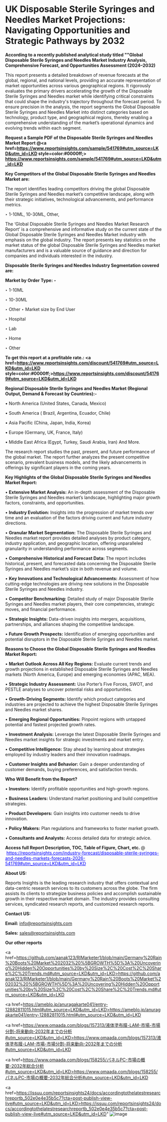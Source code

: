 # UK Disposable Sterile Syringes and Needles Market Projections: Navigating Opportunities and Strategic Pathways by 2032

<strong>According to a recently published analytical study titled ""Global Disposable Sterile Syringes and Needles Market Industry Analysis, Comprehensive Forecast, and Opportunities Assessment (2024–2032)</strong>

This report presents a detailed breakdown of revenue forecasts at the global, regional, and national levels, providing an accurate representation of market opportunities across various geographical regions. It rigorously evaluates the primary drivers accelerating the growth of the Disposable Sterile Syringes and Needles market while identifying critical constraints that could shape the industry's trajectory throughout the forecast period. To ensure precision in the analysis, the report segments the Global Disposable Sterile Syringes and Needles Market into distinct categories based on technology, product type, and geographical regions, thereby enabling a comprehensive understanding of the market’s operational dynamics and evolving trends within each segment.

<strong>Request a Sample PDF of the Disposable Sterile Syringes and Needles Market Report </strong><strong>@<a href=https://www.reportsinsights.com/sample/541769#utm_source=LKD&utm_id=LKD style=color:#0000ff;> https://www.reportsinsights.com/sample/541769#utm_source=LKD&utm_id=LKD</a></strong></font>

<strong>Key Competitors of the Global Disposable Sterile Syringes and Needles Market are:</strong>

The report identifies leading competitors driving the global Disposable Sterile Syringes and Needles market’s competitive landscape, along with their strategic initiatives, technological advancements, and performance metrics.

‣ 1-10ML, 10-30ML, Other,

The ‘Global Disposable Sterile Syringes and Needles Market Research Report’ is a comprehensive and informative study on the current state of the Global Disposable Sterile Syringes and Needles Market industry with emphasis on the global industry. The report presents key statistics on the market status of the global Disposable Sterile Syringes and Needles market manufacturers and is a valuable source of guidance and direction for companies and individuals interested in the industry.

<strong>Disposable Sterile Syringes and Needles Industry Segmentation covered are:</strong>

<strong>Market by Order Type: </strong>
‣ 

‣ 1-10ML

‣ 10-30ML

‣ Other
‣ Market size by End User

‣ Hospital

‣ Lab

‣ Home

‣ Other

<strong>To get this report at a profitable rate.: <a href=https://www.reportsinsights.com/discount/541769#utm_source=LKD&utm_id=LKD style=color:#0000ff;>https://www.reportsinsights.com/discount/541769#utm_source=LKD&utm_id=LKD</a></strong></font>

<strong>Regional Disposable Sterile Syringes and Needles Market (Regional Output, Demand &amp; Forecast by Countries):-</strong>

• North America (United States, Canada, Mexico)

• South America ( Brazil, Argentina, Ecuador, Chile)

• Asia Pacific (China, Japan, India, Korea)

• Europe (Germany, UK, France, Italy)

• Middle East Africa (Egypt, Turkey, Saudi Arabia, Iran) And More.

The research report studies the past, present, and future performance of the global market. The report further analyzes the present competitive scenario, prevalent business models, and the likely advancements in offerings by significant players in the coming years.

<strong>Key Highlights of the Global Disposable Sterile Syringes and Needles Market Report:</strong>

• <strong>Extensive Market Analysis:</strong> An in-depth assessment of the Disposable Sterile Syringes and Needles market’s landscape, highlighting major growth factors, constraints, and opportunities.

• <strong>Industry Evolution:</strong> Insights into the progression of market trends over time and an evaluation of the factors driving current and future industry directions.

• <strong>Granular Market Segmentation:</strong> The Disposable Sterile Syringes and Needles market report provides detailed analyses by product category, industry application, and geographic location, offering unparalleled granularity in understanding performance across segments.

• <strong>Comprehensive Historical and Forecast Data:</strong> The report includes historical, present, and forecasted data concerning the Disposable Sterile Syringes and Needles market’s size in both revenue and volume.

• <strong>Key Innovations and Technological Advancements:</strong> Assessment of how cutting-edge technologies are driving new solutions in the Disposable Sterile Syringes and Needles industry.

• <strong>Competitor Benchmarking:</strong> Detailed study of major Disposable Sterile Syringes and Needles market players, their core competencies, strategic moves, and financial performance.

• <strong>Strategic Insights:</strong> Data-driven insights into mergers, acquisitions, partnerships, and alliances shaping the competitive landscape.

• <strong>Future Growth Prospects:</strong> Identification of emerging opportunities and potential disruptors in the Disposable Sterile Syringes and Needles market.

<strong>Reasons to Choose the Global Disposable Sterile Syringes and Needles Market Report:</strong>

• <strong>Market Outlook Across All Key Regions:</strong> Evaluate current trends and growth projections in established Disposable Sterile Syringes and Needles markets (North America, Europe) and emerging economies (APAC, MEA).

• <strong>Strategic Industry Assessment:</strong> Use Porter’s Five Forces, SWOT, and PESTLE analyses to uncover potential risks and opportunities.

• <strong>Growth-Driving Segments:</strong> Identify which product categories and industries are projected to achieve the highest Disposable Sterile Syringes and Needles market shares.

• <strong>Emerging Regional Opportunities:</strong> Pinpoint regions with untapped potential and fastest projected growth rates.

• <strong>Investment Analysis:</strong> Leverage the latest Disposable Sterile Syringes and Needles market insights for strategic investments and market entry.

• <strong>Competitive Intelligence:</strong> Stay ahead by learning about strategies employed by industry leaders and their innovation roadmaps.

• <strong>Customer Insights and Behavior:</strong> Gain a deeper understanding of customer demands, buying preferences, and satisfaction trends.

<strong>Who Will Benefit from the Report?</strong>

• <strong>Investors:</strong> Identify profitable opportunities and high-growth regions.

• <strong>Business Leaders:</strong> Understand market positioning and build competitive strategies.

• <strong>Product Developers:</strong> Gain insights into customer needs to drive innovation.

• <strong>Policy Makers:</strong> Plan regulations and frameworks to foster market growth.

• <strong>Consultants and Analysts:</strong> Access detailed data for strategic advice.
</ul>
<strong>Access full Report Description, TOC, Table of Figure, Chart, etc. </strong>@  <a href=https://reportsinsights.com/industry-forecast/disposable-sterile-syringes-and-needles-markets-forecasts-2026-541769#utm_source=LKD&utm_id=LKD style=color:#0000ff;>https://reportsinsights.com/industry-forecast/disposable-sterile-syringes-and-needles-markets-forecasts-2026-541769#utm_source=LKD&utm_id=LKD</a></font>

<strong><strong>About US</strong>:</strong>

Reports Insights is the leading research industry that offers contextual and data-centric research services to its customers across the globe. The firm assists its clients to strategize business policies and accomplish sustainable growth in their respective market domain. The industry provides consulting services, syndicated research reports, and customized research reports.

<strong>Contact US:</strong>

<p class=""""><b>Email:</b> <a href=mailto:info@reportsinsights.com>info@reportsinsights.com</a></p>
<p class=""""><b>Sales:</b> <a href=mailto:sales@reportsinsights.com>sales@reportsinsights.com</a></p>

<strong>Our other reports</strong>

<a href=https://github.com/aanak123/RIMarketer1/blob/main/Germany%20Rain%20Boots%20Market%202032%20%5BGROWTH%5D%3A%20Uncovering%20Hidden%20Opportunities%20by%20Size%2C%20Cost%2C%20Share%2C%20Trends.md#utm_source=LKD&utm_id=LKD>https://github.com/aanak123/RIMarketer1/blob/main/Germany%20Rain%20Boots%20Market%202032%20%5BGROWTH%5D%3A%20Uncovering%20Hidden%20Opportunities%20by%20Size%2C%20Cost%2C%20Share%2C%20Trends.md#utm_source=LKD&utm_id=LKD</a>

<a href=https://ameblo.jp/anuragakarte041/entry-12882811015.html#utm_source=LKD&utm_id=LKD>https://ameblo.jp/anuragakarte041/entry-12882811015.html#utm_source=LKD&utm_id=LKD</a>

<a href=https://www.omaada.com/blogs/157313/液体塗布膜-LAM-市場-市場分割-将来動向-2032年までの分析#utm_source=LKD&utm_id=LKD>https://www.omaada.com/blogs/157313/液体塗布膜-LAM-市場-市場分割-将来動向-2032年までの分析#utm_source=LKD&utm_id=LKD</a>

<a href=https://www.omaada.com/blogs/158255/パネルPC-市場の概要-2032年総合分析#utm_source=LKD&utm_id=LKD>https://www.omaada.com/blogs/158255/パネルPC-市場の概要-2032年総合分析#utm_source=LKD&utm_id=LKD</a>

<a href=https://issuu.com/reportsinsights24/docs/accordingtothelatestresearchreportb_502e0e4e35b5c7?cta=post-publish-view-live#utm_source=LKD&utm_id=LKD>https://issuu.com/reportsinsights24/docs/accordingtothelatestresearchreportb_502e0e4e35b5c7?cta=post-publish-view-live#utm_source=LKD&utm_id=LKD</a>"
![image](https://github.com/user-attachments/assets/573a9dd6-cccd-4e6f-83e3-90981b64eba9)
